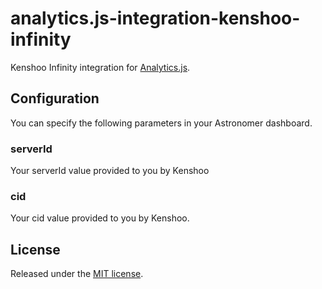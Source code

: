 # analytics.js-integration-kenshoo-infinity

Kenshoo Infinity integration for [Analytics.js](https://github.com/astronomerio/analytics.js).

## Configuration

You can specify the following parameters in your Astronomer dashboard.

### serverId

Your serverId value provided to you by Kenshoo

### cid

Your cid value provided to you by Kenshoo.

## License

Released under the [MIT license](License.md).
